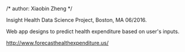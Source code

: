 /* author: Xiaobin Zheng */

Insight Health Data Science Project, Boston, MA 06/2016.

Web app designs to predict health expenditure based on user's inputs.

http://www.forecasthealthexpenditure.us/